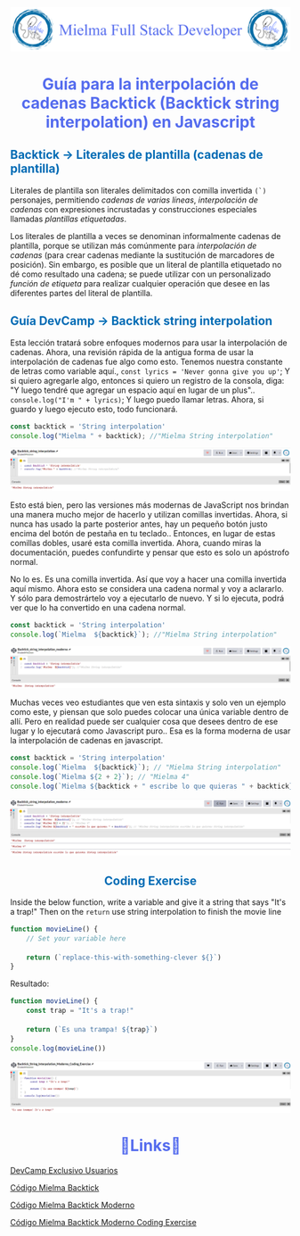 ![Logo Mielma](image/Logo_Encabezado.png)

# <center><b><font color="#556CEE">Guía para la interpolación de cadenas Backtick (Backtick string interpolation) en Javascript</font></b>
## <b><font color="#006cb5">Backtick → Literales de plantilla (cadenas de plantilla) </font></b>
Literales de plantilla son literales delimitados con comilla invertida ```(`)``` personajes, permitiendo *cadenas de varias líneas*, *interpolación de cadenas* con expresiones incrustadas y construcciones especiales llamadas *plantillas etiquetadas*.

Los literales de plantilla a veces se denominan informalmente cadenas de plantilla, porque se utilizan más comúnmente para *interpolación de cadenas* (para crear cadenas mediante la sustitución de marcadores de posición). Sin embargo, es posible que un literal de plantilla etiquetado no dé como resultado una cadena; se puede utilizar con un personalizado *función de etiqueta* para realizar cualquier operación que desee en las diferentes partes del literal de plantilla.

### <font color="#556CEE"></font>
#### <font color="#006cb5"></font>
## <b><font color="#006cb5">Guía DevCamp → Backtick string interpolation</font></b>
Esta lección tratará sobre enfoques modernos para usar la interpolación de cadenas.
Ahora, una revisión rápida de la antigua forma de usar la interpolación de cadenas fue algo como esto. Tenemos nuestra constante de letras como variable aquí., `const lyrics = 'Never gonna give you up'`; Y si quiero agregarle algo, entonces si quiero un registro de la consola, diga: "Y luego tendré que agregar un espacio aquí en lugar de un plus"..
`console.log("I'm " + lyrics)`;
Y luego puedo llamar letras. Ahora, si guardo y luego ejecuto esto, todo funcionará.
```js
const backtick = 'String interpolation'
console.log("Mielma " + backtick); //"Mielma String interpolation"
```
![Backtick String Interpolation][Backtick String Interpolation]

Esto está bien, pero las versiones más modernas de JavaScript nos brindan una manera mucho mejor de hacerlo y utilizan comillas invertidas. Ahora, si nunca has usado la parte posterior antes, hay un pequeño botón justo encima del botón de pestaña en tu teclado..
Entonces, en lugar de estas comillas dobles, usaré esta comilla invertida. Ahora, cuando miras la documentación, puedes confundirte y pensar que esto es solo un apóstrofo normal.

No lo es. Es una comilla invertida. Así que voy a hacer una comilla invertida aquí mismo. Ahora esto se considera una cadena normal y voy a aclararlo. Y sólo para demostrártelo voy a ejecutarlo de nuevo. Y si lo ejecuta, podrá ver que lo ha convertido en una cadena normal.
```js
const backtick = 'String interpolation'
console.log(`Mielma  ${backtick}`); //"Mielma String interpolation"
```
![Backtick String Interpolation Moderno][Backtick String Interpolation Moderno]

Muchas veces veo estudiantes que ven esta sintaxis y solo ven un ejemplo como este, y piensan que solo puedes colocar una única variable dentro de allí. Pero en realidad puede ser cualquier cosa que desees dentro de ese lugar y lo ejecutará como Javascript puro..
Esa es la forma moderna de usar la interpolación de cadenas en javascript.
```js
const backtick = 'String interpolation'
console.log(`Mielma  ${backtick}`); // "Mielma String interpolation"
console.log(`Mielma ${2 + 2}`); // "Mielma 4"
console.log(`Mielma ${backtick + " escribe lo que quieras " + backtick}`); // "Mielma String interpolation escribe lo que quieras String interpolation"
```
![Backtick String Interpolation Moderno Varias][Backtick String Interpolation Moderno Varias]




## <center><b><font color="#006cb5">Coding Exercise</font></b>
Inside the below function, write a variable and give it a string that says "It's a trap!" Then on the `return` use string interpolation to finish the movie line
```js
function movieLine() {
    // Set your variable here
    
    return (`replace-this-with-something-clever ${}`)
}
```
Resultado:
```js
function movieLine() {
    const trap = "It's a trap!"
    
    return (`Es una trampa! ${trap}`)
}
console.log(movieLine())
```
![Backtick String Interpolation Moderno Coding Exercise][Backtick String Interpolation Moderno Coding Exercise]

# <center><b><font color="#556CEE">🔗Links🔗</font></b>

[DevCamp Exclusivo Usuarios](https://basque.devcamp.com/pt-full-stack-development-javascript-python-react/guide/guide-backtick-string-interpolation-javascript)  



[Código Mielma Backtick](https://codepen.io/ElizabethMaranon/pen/wvbyRGE)

[Código Mielma Backtick Moderno](https://codepen.io/ElizabethMaranon/pen/vYwdvgW)

[Código Mielma Backtick Moderno Coding Exercise](https://codepen.io/ElizabethMaranon/pen/NWVyeym)



<!-- Ordenar enlaces -->

[Backtick String Interpolation]: image/Backtick_string_interpolation.png
[Backtick String Interpolation Moderno]: image/Backtick_string_interpolation_moderno.png
[Backtick String Interpolation Moderno Varias]: image/Backtick_string_interpolation_moderno_varias.png
[Backtick String Interpolation Moderno Coding Exercise]: image/Backtick_String_Interpolation_Moderno_Coding_Exercise.png
